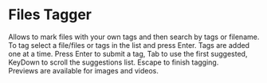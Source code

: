 # Files Tagger
Allows to mark files with your own tags and then search by tags or filename.<br>
To tag select a file/files or tags in the list and press Enter. Tags are added one at a time. Press Enter to submit a tag, Tab to use the first suggested, KeyDown to scroll the suggestions list. Escape to finish tagging.<br>
Previews are available for images and videos.<br>